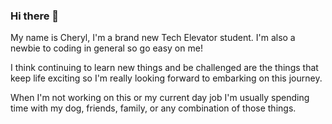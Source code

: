 ### Hi there 👋

My name is Cheryl, I'm a brand new Tech Elevator student. I'm also a newbie to coding in general so go easy on me!

I think continuing to learn new things and be challenged are the things that keep life exciting so I'm really looking forward to embarking on this journey.

When I'm not working on this or my current day job I'm usually spending time with my dog, friends, family, or any combination of those things.
<!--
**CherylAspinwall/CherylAspinwall** is a ✨ _special_ ✨ repository because its `README.md` (this file) appears on your GitHub profile.

Here are some ideas to get you started:

- 🔭 I’m currently working on ...
- 🌱 I’m currently learning ...
- 👯 I’m looking to collaborate on ...
- 🤔 I’m looking for help with ...
- 💬 Ask me about ...
- 📫 How to reach me: ...
- 😄 Pronouns: ...
- ⚡ Fun fact: ...
-->
